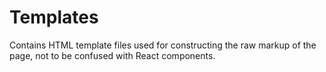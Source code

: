 # Templates

Contains HTML template files used for constructing the raw markup of the page,
not to be confused with React components.